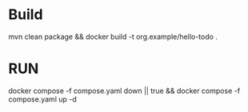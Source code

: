 # Build
mvn clean package && docker build -t org.example/hello-todo .

# RUN

docker compose -f compose.yaml down || true && docker compose -f compose.yaml up -d
